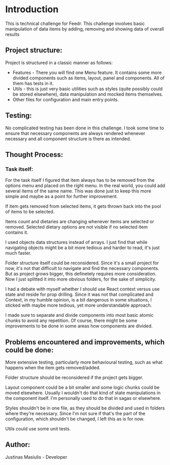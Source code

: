 # Introduction
This is technical challenge for Feedr. This challenge involves basic manipulation of data items by adding, removing and showing data of overall results

## Project structure:
Project is structured in a classic manner as follows:
- Features - There you will find one Menu feature. It contains some more divided components such as items, layout, panel and components. All of them has tests in it.
- Utils - this is just very basic utilities such as styles (quite possibly could be stored elsewhere), data manipulation and mocked items themselves.
- Other files for configuration and main entry points.

## Testing:
No complicated testing has been done in this challenge. I took some time to ensure that necessary components are always rendered whenever necessary and all component structure is there as intended.

## Thought Process:
### Task itself:
For the task itself I figured that item always has to be removed from the options menu and placed on the right menu. In the real world, you could add several items of the same name. This was done just to keep this more simple and maybe as a point for further improvement.

If item gets removed from selected items, it gets thrown back into the pool of items to be selected.

Items count and dietaries are changing whenever items are selected or removed. Selected dietary options are not visible if no selected item contains it.

I used objects data structures instead of arrays. I just find that while navigating objects might be a bit more tedious and harder to read, it's just much faster.

Folder structure itself could be reconsidered. Since it's a small project for now, it's not that difficult to navigate and find the necessary components. But as project grows bigger, this definetely requires more consideration. Now I just splitted it into more obvious folders, for the sake of simplicity.

I had a debate with myself whether I should use React context versus use state and reside for prop drilling. Since it was not that complicated and Context, in my humble opinion, is a bit dangerous in some situations, I sticked with maybe more tedious, yet more understandable approach.

I made sure to separate and divide components into most basic atomic chunks to avoid any repetition. Of course, there might be some improvements to be done in some areas how components are divided.


## Problems encountered and improvements, which could be done:
More extensive testing, particularly more behavioural testing, such as what happens when the item gets removed/added.

Folder structure should be reconsidered if the project gets bigger.

Layout component could be a bit smaller and some logic chunks could be moved elsewhere. Usually I wouldn't do that kind of state manipulations in the component itself. I'm personally used to do that in sagas or elsewhere.

Styles shouldn't be in one file, as they should be divided and used in folders where they're necessary. Since I'm not sure if that's the part of the configuration, which shouldn't be changed, I left this as is for now.

Utils could use some unit tests.


## Author:
Justinas Masiulis - Developer